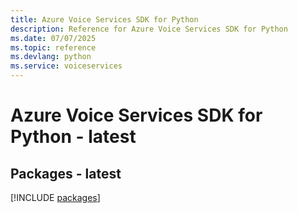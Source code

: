 ```yaml
---
title: Azure Voice Services SDK for Python
description: Reference for Azure Voice Services SDK for Python
ms.date: 07/07/2025
ms.topic: reference
ms.devlang: python
ms.service: voiceservices
---
```

# Azure Voice Services SDK for Python - latest
## Packages - latest
[!INCLUDE [packages](voice-services-index.md)]